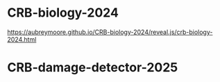 # CRB-biology-2024

https://aubreymoore.github.io/CRB-biology-2024/reveal.js/crb-biology-2024.html

# CRB-damage-detector-2025
